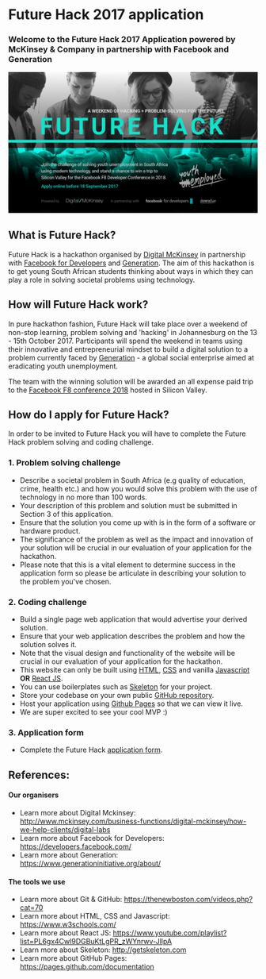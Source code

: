 # Future Hack 2017 application
### Welcome to the Future Hack 2017 Application powered by McKinsey & Company in partnership with Facebook and Generation
![](future-hack.png)

## What is Future Hack?
Future Hack is a hackathon organised by [Digital McKinsey](http://www.mckinsey.com/business-functions/digital-mckinsey/how-we-help-clients/digital-labs) in partnership with [Facebook for Developers](https://developers.facebook.com/) and [Generation](https://www.generationinitiative.org/). The aim of this hackathon is to get young South African students thinking about ways in which they can play a role in solving societal problems using technology.

## How will Future Hack work?
In pure hackathon fashion, Future Hack will take place over a weekend of non-stop learning, problem solving and 'hacking' in Johannesburg on the 13 - 15th October 2017. Participants will spend the weekend in teams using their innovative and entrepreneurial mindset to build a digital solution to a problem currently faced by [Generation](https://www.generationinitiative.org/about/) - a global social enterprise aimed at eradicating youth unemployment.

The team with the winning solution will be awarded an all expense paid trip to the [Facebook F8 conference 2018](https://www.fbf8.com/) hosted in Silicon Valley.

## How do I apply for Future Hack?
In order to be invited to Future Hack you will have to complete the Future Hack problem solving and coding challenge.

### 1. Problem solving challenge
 - Describe a societal problem in South Africa (e.g quality of education, crime, health etc.) and how you would solve this problem with the use of technology in no more than 100 words.
 - Your description of this problem and solution must be submitted in Section 3 of this application.
 - Ensure that the solution you come up with is in the form of a software or hardware product.
 - The significance of the problem as well as the impact and innovation of your solution will be crucial in our evaluation of your application for the hackathon.
 - Please note that this is a vital element to determine success in the application form so please be articulate in describing your solution to the problem you've chosen.

### 2. Coding challenge
 - Build a single page web application that would advertise your derived solution.
 - Ensure that your web application describes the problem and how the solution solves it.
 - Note that the visual design and functionality of the website will be crucial in our evaluation of your application for the hackathon.
 - This website can only be built using [HTML](https://www.w3schools.com/html/default.asp), [CSS](https://www.w3schools.com/css/default.asp) and vanilla [Javascript](https://www.w3schools.com/js/default.asp) **OR** [React JS](https://facebook.github.io/react/).
 - You can use boilerplates such as [Skeleton](http://getskeleton.com) for your project.
 - Store your codebase on your own public [GitHub repository](https://github).
 - Host your application using [Github Pages](https://pages.github.com/) so that we can view it live.
 - We are super excited to see your cool MVP :)

### 3. Application form
 - Complete the Future Hack [application form](https://mck-forms.typeform.com/to/iSp2Yn).

## References:

#### Our organisers
- Learn more about Digital Mckinsey: http://www.mckinsey.com/business-functions/digital-mckinsey/how-we-help-clients/digital-labs
- Learn more about Facebook for Developers: https://developers.facebook.com/
- Learn more about Generation: https://www.generationinitiative.org/about/

#### The tools we use
- Learn more about Git & GitHub: https://thenewboston.com/videos.php?cat=70		  
- Learn more about HTML, CSS and Javascript: https://www.w3schools.com/
- Learn more about React JS: https://www.youtube.com/playlist?list=PL6gx4Cwl9DGBuKtLgPR_zWYnrwv-JllpA
- Learn more about Skeleton: http://getskeleton.com
- Learn more about GitHub Pages: https://pages.github.com/documentation
